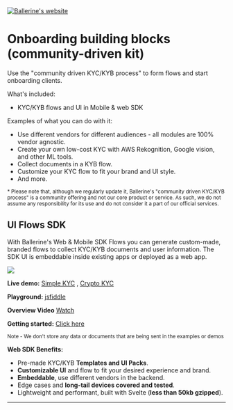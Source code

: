 
<div>

<a href="https://ballerine.com" title="Ballerine - Open-source Infrastructure for Identity and Risk management.">
    <img src="https://uploads-ssl.webflow.com/62a3bad46800eb4715b2faf1/646372b198f456345c69339c_logo%20github.png" alt="Ballerine's website">
</a>

# Onboarding building blocks (community-driven kit)
  
</div>

Use the "community driven KYC/KYB process" to form flows and start onboarding clients.

What's included:
-  KYC/KYB flows and UI in Mobile & web SDK

Examples of what you can do with it:
-  Use different vendors for different audiences - all modules are 100% vendor agnostic.
-  Create your own low-cost KYC with AWS Rekognition, Google vision, and other ML tools.
-  Collect documents in a KYB flow.
- Customize your KYC flow to fit your brand and UI style.
-  And more.

<sub>* Please note that, although we regularly update it, Ballerine's "community driven KYC/KYB process" is a community offering and not our core product or service.
As such, we do not assume any responsibility for its use and do not consider it a part of our official services.</sub>










## UI Flows SDK


With Ballerine's Web & Mobile SDK Flows you can generate custom-made, branded flows to collect KYC/KYB documents and user information.
The SDK UI is embeddable inside existing apps or deployed as a web app.




<img src="https://blrn-staging-assets.s3.eu-central-1.amazonaws.com/phones.png">

**Live demo:**
<a href="https://simple-kyc-demo.ballerine.app/" target="_blank">Simple KYC</a> , <a href="https://examples-future.ballerine.app/" target="_blank">Crypto KYC</a>

**Playground:**
<a href="https://jsfiddle.net/ballerine/7d0g53xn" target="_blank">jsfiddle</a>

**Overview Video**
<a href="" target="_blank">Watch</a>

**Getting started:**
[Click here](https://github.com/ballerine-io/ballerine/tree/main/sdks/web-sdk)


<sub>Note - We don't store any data or documents that are being sent in the examples or demos</sub>

**Web SDK Benefits:**
* Pre-made KYC/KYB **Templates and UI Packs**.
* **Customizable UI** and flow to fit your desired experience and brand.
* **Embeddable**, use different vendors in the backend.
* Edge cases and **long-tail devices covered and tested**.
* Lightweight and performant, built with Svelte (**less than 50kb gzipped**).


___


